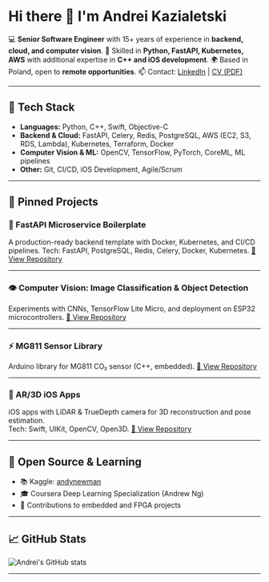 # Hi there 👋 I'm Andrei Kazialetski

💻 **Senior Software Engineer** with 15+ years of experience in **backend, cloud, and computer vision**.
🚀 Skilled in **Python, FastAPI, Kubernetes, AWS** with additional expertise in **C++ and iOS development**.
🌍 Based in Poland, open to **remote opportunities**.
📫 Contact: [LinkedIn](https://www.linkedin.com/in/andrei-kazialetski-a2488240) | [CV (PDF)](https://github.com/avkghost/Andrei_Kazialetski_CV.pdf)

---

## 🔧 Tech Stack
- **Languages:** Python, C++, Swift, Objective-C
- **Backend & Cloud:** FastAPI, Celery, Redis, PostgreSQL, AWS (EC2, S3, RDS, Lambda), Kubernetes, Terraform, Docker
- **Computer Vision & ML:** OpenCV, TensorFlow, PyTorch, CoreML, ML pipelines
- **Other:** Git, CI/CD, iOS Development, Agile/Scrum

---

## 📌 Pinned Projects

### 🐍 FastAPI Microservice Boilerplate
A production-ready backend template with Docker, Kubernetes, and CI/CD pipelines.
Tech: FastAPI, PostgreSQL, Redis, Celery, Docker, Kubernetes.
[🔗 View Repository](link-to-repo)

---

### 👁️ Computer Vision: Image Classification & Object Detection
Experiments with CNNs, TensorFlow Lite Micro, and deployment on ESP32 microcontrollers.
[🔗 View Repository](link-to-repo)

---

### ⚡ MG811 Sensor Library
Arduino library for MG811 CO₂ sensor (C++, embedded).
[🔗 View Repository](https://github.com/avkghost/MG811_sensor_library)

---

### 📱 AR/3D iOS Apps
iOS apps with LiDAR & TrueDepth camera for 3D reconstruction and pose estimation.  
Tech: Swift, UIKit, OpenCV, Open3D.
[🔗 View Repository](link-to-repo)

---

## 🌟 Open Source & Learning
- 📚 Kaggle: [andynewman](https://www.kaggle.com/andynewman)
- 🎓 Coursera Deep Learning Specialization (Andrew Ng)
- 🔗 Contributions to embedded and FPGA projects

---

## 📈 GitHub Stats
![Andrei's GitHub stats](https://github-readme-stats.vercel.app/api?username=avkghost&show_icons=true&theme=default)

---
